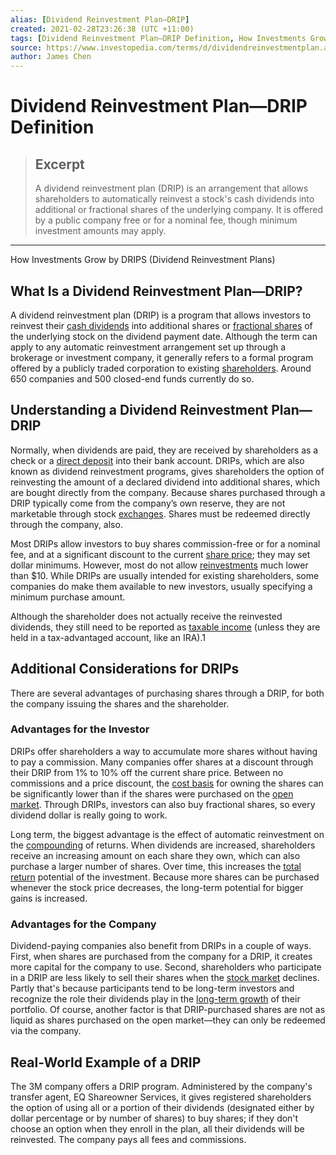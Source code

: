 ```yaml
---
alias: [Dividend Reinvestment Plan—DRIP]
created: 2021-02-28T23:26:38 (UTC +11:00)
tags: [Dividend Reinvestment Plan—DRIP Definition, How Investments Grow by DRIPS (Dividend Reinvestment Plans)]
source: https://www.investopedia.com/terms/d/dividendreinvestmentplan.asp
author: James Chen
---
```


# Dividend Reinvestment Plan—DRIP Definition

> ## Excerpt
> A dividend reinvestment plan (DRIP) is an arrangement that allows shareholders to automatically reinvest a stock's cash dividends into additional or fractional shares of the underlying company. It is offered by a public company free or for a nominal fee, though minimum investment amounts may apply.

---

How Investments Grow by DRIPS (Dividend Reinvestment Plans)
## What Is a Dividend Reinvestment Plan—DRIP?

A dividend reinvestment plan (DRIP) is a program that allows investors to reinvest their [cash dividends](https://www.investopedia.com/terms/c/cashdividend.asp) into additional shares or [fractional shares](https://www.investopedia.com/terms/f/fractionalshare.asp) of the underlying stock on the dividend payment date. Although the term can apply to any automatic reinvestment arrangement set up through a brokerage or investment company, it generally refers to a formal program offered by a publicly traded corporation to existing [shareholders](https://www.investopedia.com/terms/s/shareholder.asp). Around 650 companies and 500 closed-end funds currently do so.

## Understanding a Dividend Reinvestment Plan—DRIP

Normally, when dividends are paid, they are received by shareholders as a check or a [direct deposit](https://www.investopedia.com/terms/d/directdeposit.asp) into their bank account. DRIPs, which are also known as dividend reinvestment programs, gives shareholders the option of reinvesting the amount of a declared dividend into additional shares, which are bought directly from the company. Because shares purchased through a DRIP typically come from the company’s own reserve, they are not marketable through stock [exchanges](https://www.investopedia.com/terms/e/exchange.asp). Shares must be redeemed directly through the company, also.

Most DRIPs allow investors to buy shares commission-free or for a nominal fee, and at a significant discount to the current [share price](https://www.investopedia.com/ask/answers/061615/how-companys-share-price-determined.asp); they may set dollar minimums. However, most do not allow [reinvestments](https://www.investopedia.com/terms/r/reinvestment.asp) much lower than $10. While DRIPs are usually intended for existing shareholders, some companies do make them available to new investors, usually specifying a minimum purchase amount.

Although the shareholder does not actually receive the reinvested dividends, they still need to be reported as [taxable income](https://www.investopedia.com/terms/t/taxableincome.asp) (unless they are held in a tax-advantaged account, like an IRA).1

## Additional Considerations for DRIPs

There are several advantages of purchasing shares through a DRIP, for both the company issuing the shares and the shareholder.

### Advantages for the Investor

DRIPs offer shareholders a way to accumulate more shares without having to pay a commission. Many companies offer shares at a discount through their DRIP from 1% to 10% off the current share price. Between no commissions and a price discount, the [cost basis](https://www.investopedia.com/terms/c/costbasis.asp) for owning the shares can be significantly lower than if the shares were purchased on the [open market](https://www.investopedia.com/terms/o/open-market.asp). Through DRIPs, investors can also buy fractional shares, so every dividend dollar is really going to work.

Long term, the biggest advantage is the effect of automatic reinvestment on the [compounding](https://www.investopedia.com/terms/c/compounding.asp) of returns. When dividends are increased, shareholders receive an increasing amount on each share they own, which can also purchase a larger number of shares. Over time, this increases the [total return](https://www.investopedia.com/terms/t/totalreturn.asp) potential of the investment. Because more shares can be purchased whenever the stock price decreases, the long-term potential for bigger gains is increased.

### Advantages for the Company

Dividend-paying companies also benefit from DRIPs in a couple of ways. First, when shares are purchased from the company for a DRIP, it creates more capital for the company to use. Second, shareholders who participate in a DRIP are less likely to sell their shares when the [stock market](https://www.investopedia.com/terms/s/stockmarket.asp) declines. Partly that's because participants tend to be long-term investors and recognize the role their dividends play in the [long-term growth](https://www.investopedia.com/terms/l/longtermgrowth.asp) of their portfolio. Of course, another factor is that DRIP-purchased shares are not as liquid as shares purchased on the open market—they can only be redeemed via the company.

## Real-World Example of a DRIP

The 3M company offers a DRIP program. Administered by the company's transfer agent, EQ Shareowner Services, it gives registered shareholders the option of using all or a portion of their dividends (designated either by dollar percentage or by number of shares) to buy shares; if they don't choose an option when they enroll in the plan, all their dividends will be reinvested. The company pays all fees and commissions.
